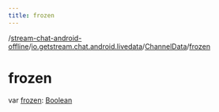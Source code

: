 ```yaml
---
title: frozen
---
```

/[stream-chat-android-offline](../../index.md)/[io.getstream.chat.android.livedata](../index.md)/[ChannelData](index.md)/[frozen](frozen.md)  
  
  
  
# frozen  
var [frozen](frozen.md): [Boolean](https://kotlinlang.org/api/latest/jvm/stdlib/kotlin/-boolean/index.html)
